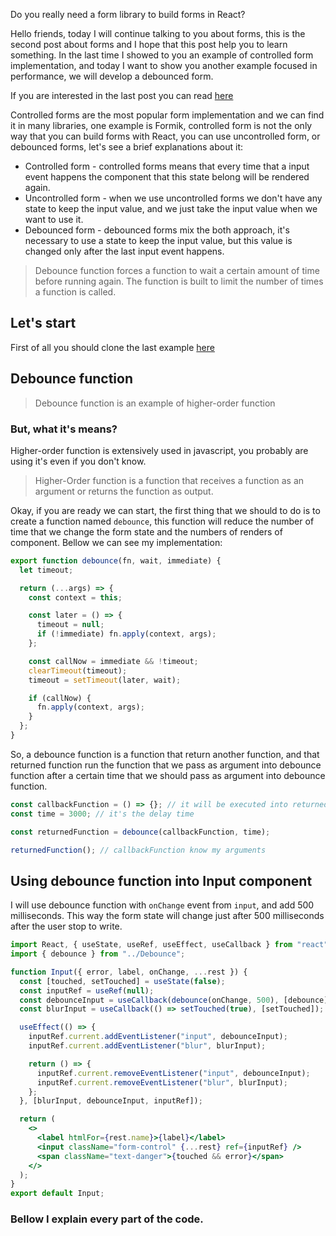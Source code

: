 Do you really need a form library to build forms in React?

Hello friends, today I will continue talking to you about forms, this is the second post about forms and I hope that this post help you to learn something. In the last time I showed to you an example of controlled form implementation, and today I want to show you another example focused in performance, we will develop a debounced form.

If you are interested in the last post you can read [here](https://dev.to/jucian0/reactjs-building-forms-236m)

Controlled forms are the most popular form implementation and we can find it in many libraries, one example is Formik, controlled form is not the only way that you can build forms with React, you can use uncontrolled form, or debounced forms, let's see a brief explanations about it:

- Controlled form - controlled forms means that every time that a input event happens the component that this state belong will be rendered again.
- Uncontrolled form - when we use uncontrolled forms we don't have any state to keep the input value, and we just take the input value when we want to use it.
- Debounced form - debounced forms mix the both approach, it's necessary to use a state to keep the input value, but this value is changed only after the last input event happens.

> Debounce function forces a function to wait a certain amount of time before running again. The function is built to limit the number of times a function is called.

## Let's start

First of all you should clone the last example [here](https://github.com/Jucian0/react-form-controlled)

## Debounce function

> Debounce function is an example of higher-order function

### But, what it's means?

Higher-order function is extensively used in javascript, you probably are using it's even if you don't know.

> Higher-Order function is a function that receives a function as an argument or returns the function as output.

Okay, if you are ready we can start, the first thing that we should to do is to create a function named `debounce`, this function will reduce the number of time that we change the form state and the numbers of renders of component. Bellow we can see my implementation:

```javascript
export function debounce(fn, wait, immediate) {
  let timeout;

  return (...args) => {
    const context = this;

    const later = () => {
      timeout = null;
      if (!immediate) fn.apply(context, args);
    };

    const callNow = immediate && !timeout;
    clearTimeout(timeout);
    timeout = setTimeout(later, wait);

    if (callNow) {
      fn.apply(context, args);
    }
  };
}
```

So, a debounce function is a function that return another function, and that returned function run the function that we pass as argument into debounce function after a certain time that we should pass as argument into debounce function.

```javascript
const callbackFunction = () => {}; // it will be executed into returned function
const time = 3000; // it's the delay time

const returnedFunction = debounce(callbackFunction, time);

returnedFunction(); // callbackFunction know my arguments
```

## Using debounce function into Input component

I will use debounce function with `onChange` event from `input`, and add 500 milliseconds. This way the form state will change just after 500 milliseconds after the user stop to write.

```jsx
import React, { useState, useRef, useEffect, useCallback } from "react";
import { debounce } from "../Debounce";

function Input({ error, label, onChange, ...rest }) {
  const [touched, setTouched] = useState(false);
  const inputRef = useRef(null);
  const debounceInput = useCallback(debounce(onChange, 500), [debounce]);
  const blurInput = useCallback(() => setTouched(true), [setTouched]);

  useEffect(() => {
    inputRef.current.addEventListener("input", debounceInput);
    inputRef.current.addEventListener("blur", blurInput);

    return () => {
      inputRef.current.removeEventListener("input", debounceInput);
      inputRef.current.removeEventListener("blur", blurInput);
    };
  }, [blurInput, debounceInput, inputRef]);

  return (
    <>
      <label htmlFor={rest.name}>{label}</label>
      <input className="form-control" {...rest} ref={inputRef} />
      <span className="text-danger">{touched && error}</span>
    </>
  );
}
export default Input;
```

### Bellow I explain every part of the code.

